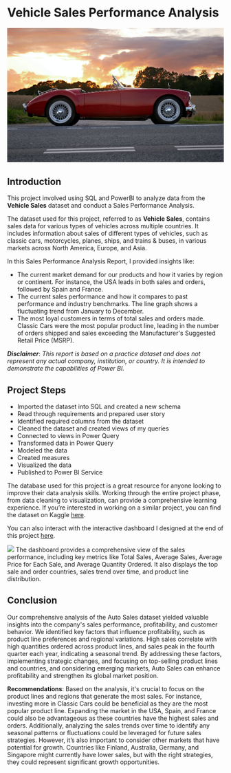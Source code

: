 # Vehicle Sales Performance Analysis

![](vehicle.jpg)

## Introduction
This project involved using SQL and PowerBI to analyze data from the **Vehicle Sales** dataset and conduct a Sales Performance Analysis.

The dataset used for this project, referred to as **Vehicle Sales**, contains sales data for various types of vehicles across multiple countries. It includes information about sales of different types of vehicles, such as classic cars, motorcycles, planes, ships, and trains & buses, in various markets across North America, Europe, and Asia.

In this Sales Performance Analysis Report, I provided insights like:
- The current market demand for our products and how it varies by region or continent. For instance, the USA leads in both sales and orders, followed by Spain and France.
- The current sales performance and how it compares to past performance and industry benchmarks. The line graph shows a fluctuating trend from January to December.
- The most loyal customers in terms of total sales and orders made. Classic Cars were the most popular product line, leading in the number of orders shipped and sales exceeding the Manufacturer's Suggested Retail Price (MSRP).

**_Disclaimer_**: _This report is based on a practice dataset and does not represent any actual company, institution, or country. It is intended to demonstrate the capabilities of Power BI._

## Project Steps
- Imported the dataset into SQL and created a new schema
- Read through requirements and prepared user story
- Identified required columns from the dataset
- Cleaned the dataset and created views of my queries
- Connected to views in Power Query
- Transformed data in Power Query
- Modeled the data
- Created measures
- Visualized the data
- Published to Power BI Service

The database used for this project is a great resource for anyone looking to improve their data analysis skills. Working through the entire project phase, from data cleaning to visualization, can provide a comprehensive learning experience. If you’re interested in working on a similar project, you can find the dataset on Kaggle [here](https://www.kaggle.com/datasets/ddosad/auto-sales-data).

You can also interact with the interactive dashboard I designed at the end of this project [here](https://app.powerbi.com/view?r=eyJrIjoiNjQ0YmQzNGItYzUyZi00ODNmLWJiMjYtZmM5NjA0ZjA4NDA3IiwidCI6IjUxN2QzNTAyLTI5MDEtNGRlMi1hODdiLTk1YzUwN2E5YTA4OCJ9).

![](report.jpg)
The dashboard provides a comprehensive view of the sales performance, including key metrics like Total Sales, Average Sales, Average Price for Each Sale, and Average Quantity Ordered. It also displays the top sale and order countries, sales trend over time, and product line distribution.

## Conclusion

Our comprehensive analysis of the Auto Sales dataset yielded valuable insights into the company's sales performance, profitability, and customer behavior. We identified key factors that influence profitability, such as product line preferences and regional variations. High sales correlate with high quantities ordered across product lines, and sales peak in the fourth quarter each year, indicating a seasonal trend. By addressing these factors, implementing strategic changes, and focusing on top-selling product lines and countries, and considering emerging markets, Auto Sales can enhance profitability and strengthen its global market position.

**Recommendations**:
Based on the analysis, it's crucial to focus on the product lines and regions that generate the most sales. For instance, investing more in Classic Cars could be beneficial as they are the most popular product line. Expanding the market in the USA, Spain, and France could also be advantageous as these countries have the highest sales and orders. Additionally, analyzing the sales trends over time to identify any seasonal patterns or fluctuations could be leveraged for future sales strategies. However, it’s also important to consider other markets that have potential for growth. Countries like Finland, Australia, Germany, and Singapore might currently have lower sales, but with the right strategies, they could represent significant growth opportunities.
